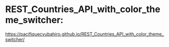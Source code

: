 # REST_Countries_API_with_color_theme_switcher:
 https://pacifiquecyubahiro.github.io/REST_Countries_API_with_color_theme_switcher/
